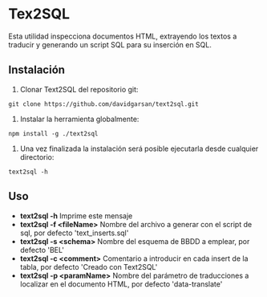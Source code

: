# Tex2SQL

Esta utilidad inspecciona documentos HTML, extrayendo los textos a traducir y 
generando un script SQL para su inserción en SQL.

## Instalación
1. Clonar Text2SQL del repositorio git:
  ```
  git clone https://github.com/davidgarsan/text2sql.git
  ```
1. Instalar la herramienta globalmente: 
  ```
  npm install -g ./text2sql 
  ```
1. Una vez finalizada la instalación será posible ejecutarla desde cualquier directorio:
  ```
  text2sql -h   
  ```
 

## Uso

* **text2sql -h**                   Imprime este mensaje
* **text2sql -f \<fileName>**              Nombre del archivo a generar con el script de sql, por defecto 'text_inserts.sql'
* **text2sql -s \<schema>**                Nombre del esquema de BBDD a emplear, por defecto 'BEL'
* **text2sql -c \<comment>**               Comentario a introducir en cada insert de la tabla, por defecto 'Creado con Text2SQL'
* **text2sql -p \<paramName>**             Nombre del parámetro de traducciones a localizar en el documento HTML, por defecto 'data-translate'  